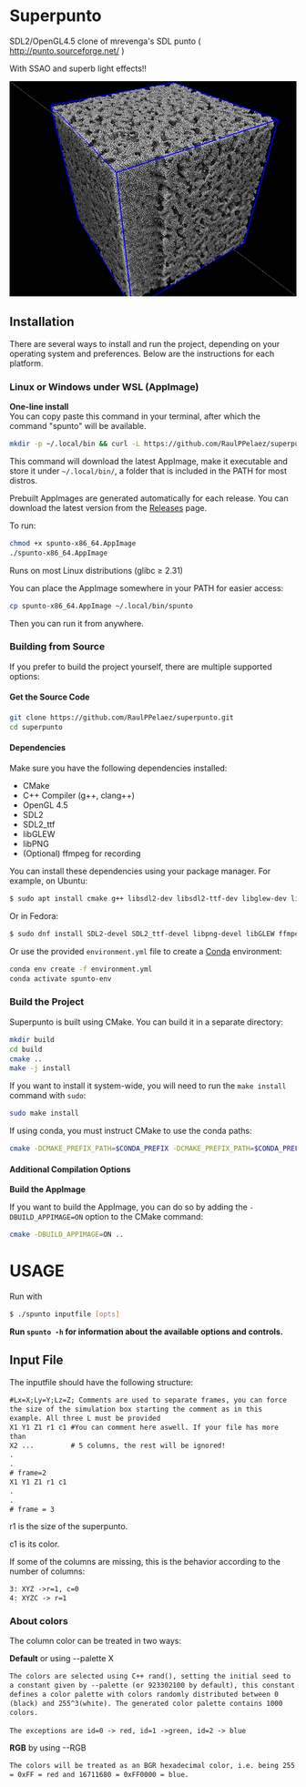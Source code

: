# Superpunto
SDL2/OpenGL4.5 clone of mrevenga's SDL punto ( http://punto.sourceforge.net/ )

With SSAO and superb light effects!!

![alt text](screenshots/shot_0.png "")


## Installation

There are several ways to install and run the project, depending on your operating system and preferences. Below are the instructions for each platform.

### Linux or Windows under WSL (AppImage)

**One-line install**  
You can copy paste this command in your terminal, after which the command "spunto" will be available.
```bash
mkdir -p ~/.local/bin && curl -L https://github.com/RaulPPelaez/superpunto/releases/latest/download/spunto-x86_64.AppImage -o ~/.local/bin/spunto && chmod +x ~/.local/bin/spunto
```
This command will download the latest AppImage, make it executable and store it under `~/.local/bin/`, a folder that is included in the PATH for most distros.

Prebuilt AppImages are generated automatically for each release. You can download the latest version from the [Releases](https://github.com/RaulPPelaez/superpunto/releases) page.

To run:

```bash
chmod +x spunto-x86_64.AppImage
./spunto-x86_64.AppImage
```
Runs on most Linux distributions (glibc ≥ 2.31)

You can place the AppImage somewhere in your PATH for easier access:

```bash
cp spunto-x86_64.AppImage ~/.local/bin/spunto
```
Then you can run it from anywhere.


### Building from Source

If you prefer to build the project yourself, there are multiple supported options:

#### Get the Source Code

```bash
git clone https://github.com/RaulPPelaez/superpunto.git
cd superpunto
```
#### Dependencies
Make sure you have the following dependencies installed:
- CMake
- C++ Compiler (g++, clang++)
- OpenGL 4.5
- SDL2
- SDL2_ttf
- libGLEW
- libPNG
- (Optional) ffmpeg for recording

You can install these dependencies using your package manager. For example, on Ubuntu:

```bash
$ sudo apt install cmake g++ libsdl2-dev libsdl2-ttf-dev libglew-dev libpng-dev ffmpeg
```
Or in Fedora:
```bash 
$ sudo dnf install SDL2-devel SDL2_ttf-devel libpng-devel libGLEW ffmpeg glew-devel
```
Or use the provided `environment.yml` file to create a [Conda](https://github.com/conda-forge/miniforge) environment:

```bash
conda env create -f environment.yml
conda activate spunto-env
```

### Build the Project

Superpunto is built using CMake. You can build it in a separate directory:

```bash
mkdir build
cd build
cmake ..
make -j install
```
If you want to install it system-wide, you will need to run the `make install` command with `sudo`:

```bash
sudo make install
```

If using conda, you must instruct CMake to use the conda paths:

```bash
cmake -DCMAKE_PREFIX_PATH=$CONDA_PREFIX -DCMAKE_PREFIX_PATH=$CONDA_PREFIX ..
```

#### Additional Compilation Options

**Build the AppImage**  

If you want to build the AppImage, you can do so by adding the `-DBUILD_APPIMAGE=ON` option to the CMake command:

```bash
cmake -DBUILD_APPIMAGE=ON ..
```

# USAGE
Run with 
```bash
$ ./spunto inputfile [opts]
```

**Run `spunto -h` for information about the available options and controls.**

## Input File
The inputfile should have the following structure:

	#Lx=X;Ly=Y;Lz=Z; Comments are used to separate frames, you can force the size of the simulation box starting the comment as in this example. All three L must be provided
	X1 Y1 Z1 r1 c1 #You can comment here aswell. If your file has more than
	X2 ...         # 5 columns, the rest will be ignored!
	.
	.
	# frame=2
	X1 Y1 Z1 r1 c1
	.
	.
	# frame = 3

r1 is the size of the superpunto. 

c1 is its color.

If some of the columns are missing, this is the behavior according to the number of columns:

	3: XYZ ->r=1, c=0
	4: XYZC -> r=1

### About colors

The column color can be treated in two ways:

**Default** or using --palette X

	The colors are selected using C++ rand(), setting the initial seed to a constant given by --palette (or 923302100 by default), this constant defines a color palette with colors randomly distributed between 0 (black) and 255^3(white). The generated color palette contains 1000 colors.

	The exceptions are id=0 -> red, id=1 ->green, id=2 -> blue


**RGB** by using --RGB

	The colors will be treated as an BGR hexadecimal color, i.e. being 255 = 0xFF = red and 16711680 = 0xFF0000 = blue.
